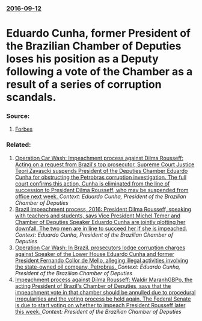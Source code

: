 ### [2016-09-12](/news/2016/09/12/index.md)

# Eduardo Cunha, former President of the Brazilian Chamber of Deputies loses his position as a Deputy following a vote of the Chamber as a result of a series of corruption scandals. 




### Source:

1. [Forbes](http://www.forbes.com/sites/shannonsims/2016/09/12/brazils-most-powerful-and-corrupt-politician-just-went-down/#5a42cbe012b6)

### Related:

1. [Operation Car Wash: Impeachment process against Dilma Rousseff: Acting on a request from Brazil's top prosecutor, Supreme Court Justice Teori Zavascki suspends President of the Deputies Chamber Eduardo Cunha for obstructing the Petrobras corruption investigation. The full court confirms this action, Cunha is eliminated from the line of succession to President Dilma Rousseff, who may be suspended from office next week. ](/news/2016/05/5/operation-car-wash-impeachment-process-against-dilma-rousseff-acting-on-a-request-from-brazil-s-top-prosecutor-supreme-court-justice-teor.md) _Context: Eduardo Cunha, President of the Brazilian Chamber of Deputies_
2. [ Brazil impeachment process, 2016: President Dilma Rousseff, speaking with teachers and students, says Vice President Michel Temer and Chamber of Deputies Speaker Eduardo Cunha are jointly plotting her downfall. The two men are in line to succeed her if she is impeached. ](/news/2016/04/12/brazil-impeachment-process-2016-president-dilma-rousseff-speaking-with-teachers-and-students-says-vice-president-michel-temer-and-chamb.md) _Context: Eduardo Cunha, President of the Brazilian Chamber of Deputies_
3. [Operation Car Wash: In Brazil, prosecutors lodge corruption charges against Speaker of the Lower House Eduardo Cunha and former President Fernando Collor de Mello, alleging illegal activities involving the state-owned oil company, Petrobras. ](/news/2015/08/20/operation-car-wash-in-brazil-prosecutors-lodge-corruption-charges-against-speaker-of-the-lower-house-eduardo-cunha-and-former-president-fe.md) _Context: Eduardo Cunha, President of the Brazilian Chamber of Deputies_
4. [Impeachment process against Dilma Rousseff: Waldir MaranhGBPo, the acting President of Brazil's Chamber of Deputies, says that the impeachment vote in that chamber should be annulled due to procedural irregularities and the voting process be held again. The Federal Senate is due to start voting on whether to impeach President Rousseff later this week. ](/news/2016/05/9/impeachment-process-against-dilma-rousseff-waldir-maranhagbpo-the-acting-president-of-brazil-s-chamber-of-deputies-says-that-the-impeachm.md) _Context: President of the Brazilian Chamber of Deputies_
